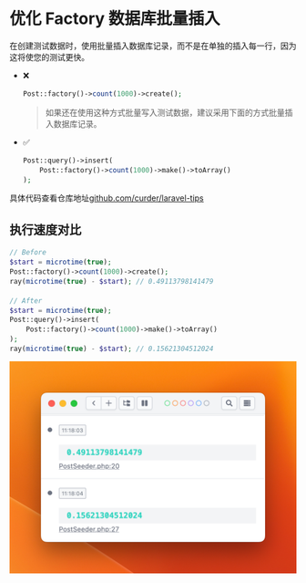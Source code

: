 # 优化 Factory 数据库批量插入

在创建测试数据时，使用批量插入数据库记录，而不是在单独的插入每一行，因为这将使您的测试更快。

- :x:
    ```php
    Post::factory()->count(1000)->create();
    ```
  > 如果还在使用这种方式批量写入测试数据，建议采用下面的方式批量插入数据库记录。

- :white_check_mark:
    ```php
    Post::query()->insert(
        Post::factory()->count(1000)->make()->toArray()
    );
    ```

具体代码查看仓库地址[github.com/curder/laravel-tips](https://github.com/curder/laravel-tips/tree/optimize-factory-database-batch-insert)

## 执行速度对比

```php
// Before
$start = microtime(true);
Post::factory()->count(1000)->create();
ray(microtime(true) - $start); // 0.49113798141479

// After
$start = microtime(true);
Post::query()->insert(
    Post::factory()->count(1000)->make()->toArray()
);
ray(microtime(true) - $start); // 0.15621304512024
```

![](./images/optimize-factory-database-batch-insert/speed-comparison-preview.png)